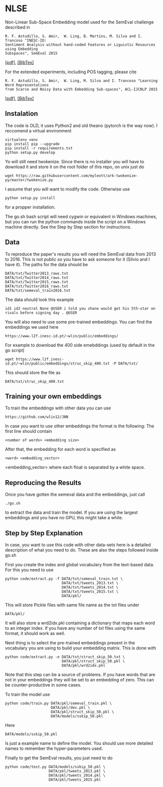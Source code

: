 NLSE
====
Non-Linear Sub-Space Embedding model used for the SemEval challenge described
in

    R. F. Astudillo, S. Amir,  W. Ling, B. Martins, M. Silva and I. Trancoso "INESC-ID:
    Sentiment Analysis without hand-coded Features or Liguistic Resources using Embedding
    Subspaces", SemEval 2015

[[pdf]](http://alt.qcri.org/semeval2015/cdrom/pdf/SemEval109.pdf), [[BibTex]](https://scholar.google.pt/scholar.bib?q=info:ocLxCnCv3BIJ:scholar.google.com/&output=citation&scisig=AAGBfm0AAAAAVdckz2Jdg1II6YtdC0iMIN9l2RyFix9R&scisf=4&hl=en)

For the extended experiments, including POS tagging, please cite

    R. F. Astudillo, S. Amir,  W. Ling, M. Silva and I. Trancoso "Learning Word Representations
    from Scarce and Noisy Data with Embedding Sub-spaces", ACL-IJCNLP 2015

[[pdf]](http://anthology.aclweb.org/P/P15/P15-1104.pdf),
[[BibTex]](https://scholar.google.pt/scholar.bib?q=info:0rog_aWHY1QJ:scholar.google.com/&output=citation&scisig=AAGBfm0AAAAAVdclXBe81CgJ3lNDs6Y5Ul2Zjrbi7nxu&scisf=4&hl=en)

## Instalation

The code is OLD, it uses Python2 and old theano (pytorch is the way now). I
reccomend a virtual environment

    virtualenv venv
    pip install pip --upgrade
    pip install -r requirements.txt
    python setup.py develop

Yo will still need twokenize. Since there is no installer you will have to
download it and store it on the root folder of this repo, on unix just do

    wget https://raw.githubusercontent.com/myleott/ark-twokenize-py/master/twokenize.py

I assume that you will want to modify the code. Otherwise use

    python setup.py install

for a propper installation.

The go.sh bash script will need cygwin or equivalent in Windows machines, but
you can run the python commands inside the script on a Windows machine
directly. See the Step by Step section for instructions.

## Data

To reproduce the paper's results you will need the SemEval data from 2013 to
2016. This is not public so you have to ask someone for it (Silvio and I have
it). The paths for the data should be

    DATA/txt/Twitter2013_raws.txt
    DATA/txt/Twitter2014_raws.txt
    DATA/txt/Twitter2015_raws.txt
    DATA/txt/Twitter2016_raws.txt
    DATA/txt/semeval_train2016.txt

The data should look this example

    id1 id2 neutral None @USER i told you shane would get his 5th-star on rivals before signing day . @USER

You will also need to use some pre-trained embeddings. You can find the
embeddings we used here

    https://www.l2f.inesc-id.pt/~wlin/public/embeddings/

For example to download the 400 side emebddings (used by default in the go
script)

    wget https://www.l2f.inesc-id.pt/~wlin/public/embeddings/struc_skip_400.txt -P DATA/txt/ 

This should store the file as

    DATA/txt/struc_skip_400.txt

## Training your own embeddings

To train the embeddings with other data you can use

    https://github.com/wlin12/JNN

In case you want to use other embeddings the format is the following: The first
line should contain

    <number of words> <embedding size>

After that, the embedding for each word is specified as

    <word> <embedding_vector>

<embedding_vector> where each float is separated by a white space.

## Reproducing the Results

Once you have gotten the semeval data and the embeddings, just call

    ./go.sh

to extract the data and train the model. If you are using the largest embeddings
and you have no GPU, this might take a while.

## Step by Step Explanation

In case, you want to use this code with other data-sets here is a detailed
description of what you need to do. These are also the steps followed inside
go.sh

First you create the index and global vocabulary from the text-based data. For
this you need to use

    python code/extract.py -f DATA/txt/semeval_train.txt \
                              DATA/txt/tweets_2013.txt \
                              DATA/txt/tweets_2014.txt \
                              DATA/txt/tweets_2015.txt \
                              DATA/pkl/

This will store Pickle files with same file name as the txt files under

    DATA/pkl/

It will also store a wrd2idx.pkl containing a dictionary that maps each word to
an integer index. If you have any number of txt files using the same format,
it should work as well.

Next thing is to select the pre-trained embeddings present in the vocabulary
you are using to build your embedding matrix. This is done with

    python code/extract.py -e DATA/txt/struct_skip_50.txt \
                              DATA/pkl/struct_skip_50.pkl \
                              DATA/pkl/wrd2idx.pkl

Note that this step can be a source of problems. If you have words that are not
in your embeddings they will be set to an embedding of zero. This can be
counter-productive in some cases.

To train the model use

    python code/train.py DATA/pkl/semeval_train.pkl \
                         DATA/pkl/dev.pkl \
                         DATA/pkl/struct_skip_50.pkl \
                         DATA/models/sskip_50.pkl

Here

    DATA/models/sskip_50.pkl

Is just a example name to define the model. You should use more detailed names
to remember the hyper-parameters used.

Finally to get the SemEval results, you just need to do

    python code/test.py DATA/models/sskip_50.pkl \
                        DATA/pkl/tweets_2013.pkl \
                        DATA/pkl/tweets_2014.pkl \
                        DATA/pkl/tweets_2015.pkl
